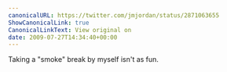 ```yaml
---
canonicalURL: https://twitter.com/jmjordan/status/2871063655
ShowCanonicalLink: true
CanonicalLinkText: View original on
date: 2009-07-27T14:34:40+00:00
---
```

Taking a "smoke" break by myself isn't as fun.